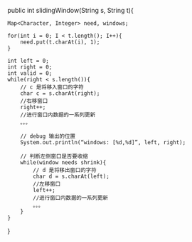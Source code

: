 public int slidingWindow(String s, String t){

	Map<Character, Integer> need, windows;
	
	for(int i = 0; I < t.length(); I++){
		need.put(t.charAt(i), 1);
	}
	
	int left = 0;
	int right = 0;
	int valid = 0;
	while(right < s.length()){
		// c 是将移入窗口的字符
		char c = s.charAt(right);
		//右移窗口
		right++;
		//进行窗口内数据的一系列更新
		。。。

		// debug 输出的位置
		System.out.println(“windows: [%d,%d]”, left, right);
		
		// 判断左侧窗口是否要收缩
		while(window needs shrink){
			// d 是将移出窗口的字符
			char d = s.charAt(left);
			//左移窗口
			left++; 
			//进行窗口内数据的一系列更新
			。。。
		}
	}
}
